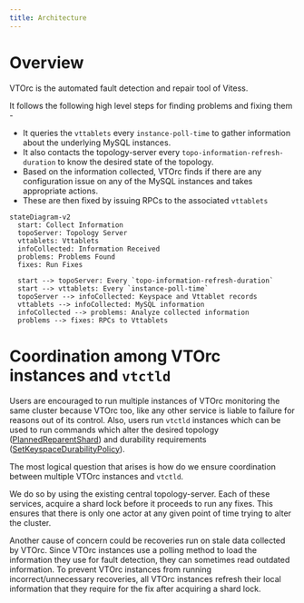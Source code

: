 ```yaml
---
title: Architecture
---
```


# Overview 

VTOrc is the automated fault detection and repair tool of Vitess. 

It follows the following high level steps for finding problems and fixing them - 
- It queries the `vttablets` every `instance-poll-time` to gather information about the underlying MySQL instances.
- It also contacts the topology-server every `topo-information-refresh-duration` to know the desired state of the topology. 
- Based on the information collected, VTOrc finds if there are any configuration issue on any of the MySQL instances and takes appropriate actions.
- These are then fixed by issuing RPCs to the associated `vttablets`

```mermaid
stateDiagram-v2
  start: Collect Information
  topoServer: Topology Server
  vttablets: Vttablets
  infoCollected: Information Received
  problems: Problems Found
  fixes: Run Fixes
  
  start --> topoServer: Every `topo-information-refresh-duration`
  start --> vttablets: Every `instance-poll-time`
  topoServer --> infoCollected: Keyspace and Vttablet records
  vttablets --> infoCollected: MySQL information
  infoCollected --> problems: Analyze collected information
  problems --> fixes: RPCs to Vttablets
```

# Coordination among VTOrc instances and `vtctld`

Users are encouraged to run multiple instances of VTOrc monitoring the same cluster because VTOrc too, like any other service is liable to failure
for reasons out of its control. Also, users run `vtctld` instances which can be used to run commands which alter the desired topology ([PlannedReparentShard](../../../user-guides/configuration-advanced/reparenting/#plannedreparentshard-planned-reparenting))
and durability requirements ([SetKeyspaceDurabilityPolicy](../../programs/vtctldclient/vtctldclient_setkeyspacedurabilitypolicy/)).

The most logical question that arises is how do we ensure coordination between multiple VTOrc instances and `vtctld`.

We do so by using the existing central topology-server. Each of these services, acquire a shard lock before it proceeds to run any fixes. 
This ensures that there is only one actor at any given point of time trying to alter the cluster. 

Another cause of concern could be recoveries run on stale data collected by VTOrc. 
Since VTOrc instances use a polling method to load the information they use for fault detection, they can sometimes read outdated information.
To prevent VTOrc instances from running incorrect/unnecessary recoveries, all VTOrc instances refresh their local information that they require
for the fix after acquiring a shard lock.
